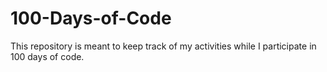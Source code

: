 # 100-Days-of-Code
This repository is meant to keep track of my activities while I participate in 100 days of code.
